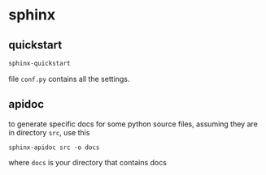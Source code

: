 # sphinx

## quickstart
```sh 
sphinx-quickstart
```
file `conf.py` contains all the settings.

## apidoc
to generate specific docs for some python source files, assuming they are in directory `src`, use this
```
sphinx-apidoc src -o docs
```
where `docs` is your directory that contains docs
